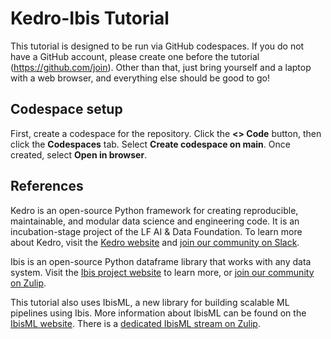 # Kedro-Ibis Tutorial

This tutorial is designed to be run via GitHub codespaces. If you do not have a GitHub account, please create one before the tutorial (https://github.com/join). Other than that, just bring yourself and a laptop with a web browser, and everything else should be good to go!

## Codespace setup

First, create a codespace for the repository. Click the **<> Code** button, then click the **Codespaces** tab. Select **Create codespace on main**. Once created, select **Open in browser**.

## References

Kedro is an open-source Python framework for creating reproducible, maintainable, and modular data science and engineering code. It is an incubation-stage project of the LF AI & Data Foundation. To learn more about Kedro, visit the [Kedro website](https://kedro.org/) and [join our community on Slack](https://slack.kedro.org/).

Ibis is an open-source Python dataframe library that works with any data system. Visit the [Ibis project website](https://ibis-project.org/) to learn more, or [join our community on Zulip](https://ibis-project.zulipchat.com/).

This tutorial also uses IbisML, a new library for building scalable ML pipelines using Ibis. More information about IbisML can be found on the [IbisML website](https://ibis-project.github.io/ibis-ml/). There is a [dedicated IbisML stream on Zulip](https://ibis-project.zulipchat.com/#narrow/stream/426262-ibis-ml).
